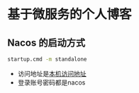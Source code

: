 # 基于微服务的个人博客

## Nacos 的启动方式
```cmd
startup.cmd -m standalone
```
- 访问地址是[本机访问地址](http://localhost:8848/nacos/#/login)
- 登录账号密码都是nacos